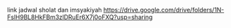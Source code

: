 link jadwal sholat dan imsyakiyah
https://drive.google.com/drive/folders/1N-FslH9BL8HkFBm3zlDRuEr6X7j0oFXQ?usp=sharing
